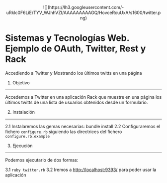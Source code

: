 
<center>![](https://lh3.googleusercontent.com/-uRklc0F6LiE/TYV_WJhhVZI/AAAAAAAAAGQ/HovceRcuUxA/s1600/twitter.png)</center>


Sistemas y Tecnologías Web. Ejemplo de OAuth, Twitter, Rest y Rack
===========
 Accediendo a Twitter y Mostrando los últimos twitts en una página


1. Objetivo
-----------

Accedemos a Twitter en una aplicación Rack que muestre en una página los últimos twitts de una lista de usuarios obtenidos desde un formulario.

2. Instalación
--------------

2.1 Instalaremos las gemas necesarias: bundle install
2.2 Configuraremos el fichero `configure.rb` siguiendo las directrices del fichero `configure.rb.example`


3. Ejecución
------------

Podemos ejecutarlo de dos formas:

3.1 `ruby twitter.rb`
3.2 Iremos a [http://localhost:9393/](http://localhost:9393/) para poder usar la aplicación

